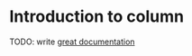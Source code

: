 # Introduction to column

TODO: write [great documentation](http://jacobian.org/writing/what-to-write/)
